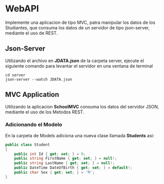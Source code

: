 # WebAPI
Implemente una aplicacion de tipo MVC, patra manipular los datos de los Studiantes, que consuma los datos de un servidor de tipo json-server, mediante el uso de REST.

## Json-Server
Utilizando el archivo en **JDATA.json** de la carpeta server, ejecute el siguiente comando para levantar el servidor en una ventana de terminal

```
cd server
json-server --watch JDATA.json
```

## MVC Application
Utilizando la aplicacion **SchoolMVC** consuma los datos del servidor JSON, mediante el uso de los Metodos REST.

### Adicionando el Modelo
En la carpeta de Models adiciona una nueva clase llamada **Students** asi:

```csharp
public class Student
{
    public int Id { get; set; } = 0;
    public string FirstName { get; set; } = null!;
    public string LastName { get; set; } = null!;
    public DateTime DateOfBirth { get; set; } = default!;
    public char Sex { get; set; } = 'M';
}
```
